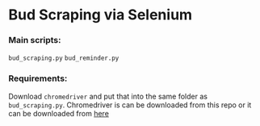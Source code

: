 # Bud Scraping via Selenium

### Main scripts: 

`bud_scraping.py` 
`bud_reminder.py` 

### Requirements: 

Download `chromedriver` and put that into the same folder as `bud_scraping.py`. Chromedriver is can be downloaded from this repo or it can be downloaded from [here](https://chromedriver.chromium.org/downloads)

